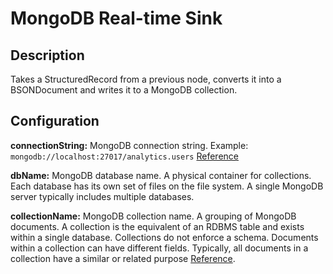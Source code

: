 # MongoDB Real-time Sink


Description
-----------
Takes a StructuredRecord from a previous node, converts it into a BSONDocument and writes it to a MongoDB collection.


Configuration
-------------
**connectionString:** MongoDB connection string. Example: `mongodb://localhost:27017/analytics.users`
[Reference](http://docs.mongodb.org/manual/reference/connection-string)

**dbName:** MongoDB database name. A physical container for collections. 
Each database has its own set of files on the file system. A single MongoDB server typically includes multiple databases.

**collectionName:** MongoDB collection name. A grouping of MongoDB documents. 
A collection is the equivalent of an RDBMS table and exists within a single database.
Collections do not enforce a schema. Documents within a collection can have different fields. 
Typically, all documents in a collection have a similar or related purpose
[Reference](https://docs.mongodb.org/manual/reference/glossary/#term-collection).
